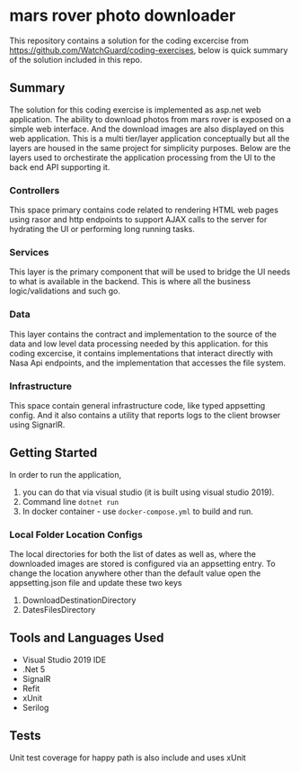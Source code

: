 # mars rover photo downloader 
This repository contains a solution for the coding excercise from https://github.com/WatchGuard/coding-exercises, below is quick summary of the solution included in this repo.

## Summary

The solution for this coding exercise is implemented as asp.net web application. The ability to download photos from mars rover is exposed on a simple web interface. And the download images are also displayed on this web application. This is a multi tier/layer application conceptually but all the layers are housed in the same project for simplicity purposes. Below are the layers used to orchestirate the application processing from the UI to the back end API supporting it.

### Controllers
This space primary contains code related to rendering HTML web pages using rasor and http endpoints to support AJAX calls to the server for hydrating the UI or performing long running tasks.

### Services
This layer is the primary component that will be used to bridge the UI needs to what is available in the backend. This is where all the business logic/validations and such go.

### Data
This layer contains the contract and implementation to the source of the data and low level data processing needed by this application. for this coding excercise, it contains implementations that interact directly with Nasa Api endpoints, and the implementation that accesses the file system.

### Infrastructure
This space contain general infrastructure code, like typed appsetting config. And it also contains a utility that reports logs to the client browser using SignarlR.

## Getting Started

In order to run the application, 
1) you can do that via visual studio (it is built using visual studio 2019).
2) Command line  ```dotnet run```
3) In docker container - use ```docker-compose.yml``` to build and run.

### Local Folder Location Configs
The local directories for both the list of dates as well as, where the downloaded images are stored is configured via an appsetting entry. To change the location anywhere other than the default value open the appsetting.json file and update these two keys
1) DownloadDestinationDirectory
2) DatesFilesDirectory

## Tools and Languages Used
* Visual Studio 2019 IDE
* .Net 5
* SignalR
* Refit
* xUnit
* Serilog

## Tests
Unit test coverage for happy path is also include and uses xUnit
